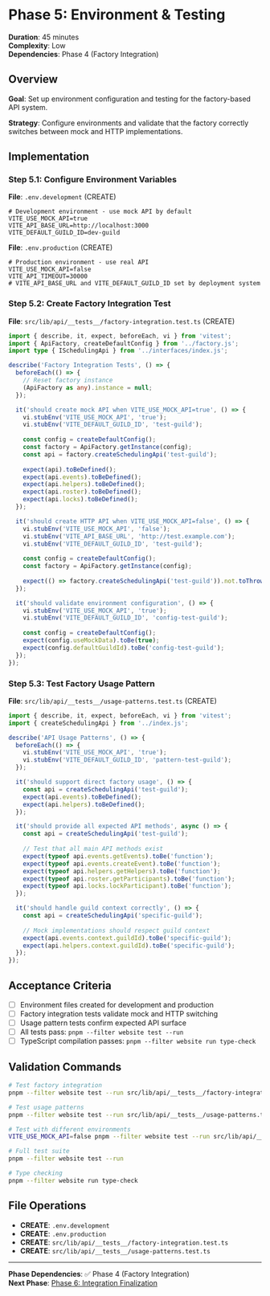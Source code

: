 # Phase 5: Environment & Testing

**Duration**: 45 minutes  
**Complexity**: Low  
**Dependencies**: Phase 4 (Factory Integration)

## Overview

**Goal**: Set up environment configuration and testing for the factory-based API system.

**Strategy**: Configure environments and validate that the factory correctly switches between mock and HTTP implementations.

## Implementation

### Step 5.1: Configure Environment Variables

**File**: `.env.development` (CREATE)

```env
# Development environment - use mock API by default
VITE_USE_MOCK_API=true
VITE_API_BASE_URL=http://localhost:3000
VITE_DEFAULT_GUILD_ID=dev-guild
```

**File**: `.env.production` (CREATE)

```env
# Production environment - use real API
VITE_USE_MOCK_API=false
VITE_API_TIMEOUT=30000
# VITE_API_BASE_URL and VITE_DEFAULT_GUILD_ID set by deployment system
```

### Step 5.2: Create Factory Integration Test

**File**: `src/lib/api/__tests__/factory-integration.test.ts` (CREATE)

```typescript
import { describe, it, expect, beforeEach, vi } from 'vitest';
import { ApiFactory, createDefaultConfig } from '../factory.js';
import type { ISchedulingApi } from '../interfaces/index.js';

describe('Factory Integration Tests', () => {
  beforeEach(() => {
    // Reset factory instance
    (ApiFactory as any).instance = null;
  });

  it('should create mock API when VITE_USE_MOCK_API=true', () => {
    vi.stubEnv('VITE_USE_MOCK_API', 'true');
    vi.stubEnv('VITE_DEFAULT_GUILD_ID', 'test-guild');
    
    const config = createDefaultConfig();
    const factory = ApiFactory.getInstance(config);
    const api = factory.createSchedulingApi('test-guild');
    
    expect(api).toBeDefined();
    expect(api.events).toBeDefined();
    expect(api.helpers).toBeDefined();
    expect(api.roster).toBeDefined();
    expect(api.locks).toBeDefined();
  });

  it('should create HTTP API when VITE_USE_MOCK_API=false', () => {
    vi.stubEnv('VITE_USE_MOCK_API', 'false');
    vi.stubEnv('VITE_API_BASE_URL', 'http://test.example.com');
    vi.stubEnv('VITE_DEFAULT_GUILD_ID', 'test-guild');
    
    const config = createDefaultConfig();
    const factory = ApiFactory.getInstance(config);
    
    expect(() => factory.createSchedulingApi('test-guild')).not.toThrow();
  });

  it('should validate environment configuration', () => {
    vi.stubEnv('VITE_USE_MOCK_API', 'true');
    vi.stubEnv('VITE_DEFAULT_GUILD_ID', 'config-test-guild');
    
    const config = createDefaultConfig();
    expect(config.useMockData).toBe(true);
    expect(config.defaultGuildId).toBe('config-test-guild');
  });
});
```

### Step 5.3: Test Factory Usage Pattern

**File**: `src/lib/api/__tests__/usage-patterns.test.ts` (CREATE)

```typescript
import { describe, it, expect, beforeEach, vi } from 'vitest';
import { createSchedulingApi } from '../index.js';

describe('API Usage Patterns', () => {
  beforeEach(() => {
    vi.stubEnv('VITE_USE_MOCK_API', 'true');
    vi.stubEnv('VITE_DEFAULT_GUILD_ID', 'pattern-test-guild');
  });

  it('should support direct factory usage', () => {
    const api = createSchedulingApi('test-guild');
    expect(api.events).toBeDefined();
    expect(api.helpers).toBeDefined();
  });

  it('should provide all expected API methods', async () => {
    const api = createSchedulingApi('test-guild');
    
    // Test that all main API methods exist
    expect(typeof api.events.getEvents).toBe('function');
    expect(typeof api.events.createEvent).toBe('function');
    expect(typeof api.helpers.getHelpers).toBe('function');
    expect(typeof api.roster.getParticipants).toBe('function');
    expect(typeof api.locks.lockParticipant).toBe('function');
  });

  it('should handle guild context correctly', () => {
    const api = createSchedulingApi('specific-guild');
    
    // Mock implementations should respect guild context
    expect(api.events.context.guildId).toBe('specific-guild');
    expect(api.helpers.context.guildId).toBe('specific-guild');
  });
});
```

## Acceptance Criteria

- [ ] Environment files created for development and production
- [ ] Factory integration tests validate mock and HTTP switching
- [ ] Usage pattern tests confirm expected API surface
- [ ] All tests pass: `pnpm --filter website test --run`
- [ ] TypeScript compilation passes: `pnpm --filter website run type-check`

## Validation Commands

```bash
# Test factory integration
pnpm --filter website test --run src/lib/api/__tests__/factory-integration.test.ts

# Test usage patterns
pnpm --filter website test --run src/lib/api/__tests__/usage-patterns.test.ts

# Test with different environments
VITE_USE_MOCK_API=false pnpm --filter website test --run src/lib/api/__tests__/factory-integration.test.ts

# Full test suite
pnpm --filter website test --run

# Type checking
pnpm --filter website run type-check
```

## File Operations

- **CREATE**: `.env.development`
- **CREATE**: `.env.production`
- **CREATE**: `src/lib/api/__tests__/factory-integration.test.ts`
- **CREATE**: `src/lib/api/__tests__/usage-patterns.test.ts`

---

**Phase Dependencies**: ✅ Phase 4 (Factory Integration)  
**Next Phase**: [Phase 6: Integration Finalization](./phase-6-cleanup.md)